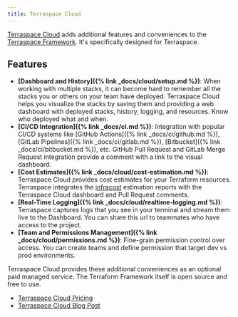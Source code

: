 ```yaml
---
title: Terraspace Cloud
---
```


[Terraspace Cloud](https://app.terraspace.cloud) adds additional features and conveniences to the [Terraspace Framework](https://terraspace.cloud). It's specifically designed for Terraspace.

## Features

* **[Dashboard and History]({% link _docs/cloud/setup.md %})**: When working with multiple stacks, it can become hard to remember all the stacks you or others on your team have deployed.  Terraspace Cloud helps you visualize the stacks by saving them and providing a web dashboard with deployed stacks, history, logging, and resources. Know who deployed what and when.
* **[CI/CD Integration]({% link _docs/ci.md %})**: Integration with popular CI/CD systems like [GitHub Actions]({% link _docs/ci/github.md %}), [GitLab Pipelines]({% link _docs/ci/gitlab.md %}), [Bitbucket]({% link _docs/ci/bitbucket.md %}), etc. GitHub Pull Request and GitLab Merge Request integration provide a comment with a link to the visual dashboard.
* **[Cost Estimates]({% link _docs/cloud/cost-estimation.md %})**: Terraspace Cloud provides cost estimates for your Terraform resources. Terraspace integrates the [infracost](https://www.infracost.io/) estimation reports with the Terraspace Cloud dashboard and Pull Request comments.
* **[Real-Time Logging]({% link _docs/cloud/realtime-logging.md %})**: Terraspace captures logs that you see in your terminal and stream them live to the Dashboard. You can share this url to teammates who have access to the project.
* **[Team and Permissions Management]({% link _docs/cloud/permissions.md %})**: Fine-grain permission control over access. You can create teams and define permission that target dev vs prod environments.

Terraspace Cloud provides these additional conveniences as an optional paid managed service. The Terraform Framework itself is open source and free to use.

* [Terraspace Cloud Pricing](https://app.terraspace.cloud/pricing)
* [Terraspace Cloud Blog Post](https://blog.boltops.com/2022/06/10/terraspace-cloud/)

